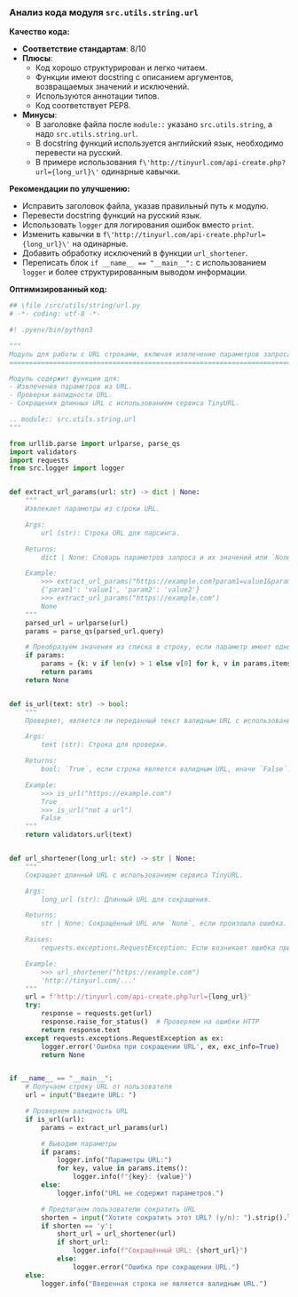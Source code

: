 ### Анализ кода модуля `src.utils.string.url`

**Качество кода:**

- **Соответствие стандартам**: 8/10
- **Плюсы**:
  - Код хорошо структурирован и легко читаем.
  - Функции имеют docstring с описанием аргументов, возвращаемых значений и исключений.
  - Используются аннотации типов.
  - Код соответствует PEP8.
- **Минусы**:
  - В заголовке файла после `module::` указано `src.utils.string`, а надо `src.utils.string.url`.
  - В docstring функций используется английский язык, необходимо перевести на русский.
  - В примере использования `f\'http://tinyurl.com/api-create.php?url={long_url}\'` одинарные кавычки.

**Рекомендации по улучшению:**

- Исправить заголовок файла, указав правильный путь к модулю.
- Перевести docstring функций на русский язык.
- Использовать `logger` для логирования ошибок вместо `print`.
- Изменить кавычки в `f\'http://tinyurl.com/api-create.php?url={long_url}\'` на одинарные.
- Добавить обработку исключений в функции `url_shortener`.
- Переписать блок `if __name__ == "__main__":` с использованием `logger` и более структурированным выводом информации.

**Оптимизированный код:**

```python
## \file /src/utils/string/url.py
# -*- coding: utf-8 -*-

#! .pyenv/bin/python3

"""
Модуль для работы с URL строками, включая извлечение параметров запроса, проверку на валидность URL и сокращение ссылок.
=====================================================================================================================

Модуль содержит функции для:
- Извлечения параметров из URL.
- Проверки валидности URL.
- Сокращения длинных URL с использованием сервиса TinyURL.

.. module:: src.utils.string.url
"""

from urllib.parse import urlparse, parse_qs
import validators
import requests
from src.logger import logger


def extract_url_params(url: str) -> dict | None:
    """
    Извлекает параметры из строки URL.

    Args:
        url (str): Строка URL для парсинга.

    Returns:
        dict | None: Словарь параметров запроса и их значений или `None`, если URL не содержит параметров.

    Example:
        >>> extract_url_params("https://example.com?param1=value1&param2=value2")
        {'param1': 'value1', 'param2': 'value2'}
        >>> extract_url_params("https://example.com")
        None
    """
    parsed_url = urlparse(url)
    params = parse_qs(parsed_url.query)

    # Преобразуем значения из списка в строку, если параметр имеет одно значение
    if params:
        params = {k: v if len(v) > 1 else v[0] for k, v in params.items()}
        return params
    return None


def is_url(text: str) -> bool:
    """
    Проверяет, является ли переданный текст валидным URL с использованием библиотеки validators.

    Args:
        text (str): Строка для проверки.

    Returns:
        bool: `True`, если строка является валидным URL, иначе `False`.

    Example:
        >>> is_url("https://example.com")
        True
        >>> is_url("not a url")
        False
    """
    return validators.url(text)


def url_shortener(long_url: str) -> str | None:
    """
    Сокращает длинный URL с использованием сервиса TinyURL.

    Args:
        long_url (str): Длинный URL для сокращения.

    Returns:
        str | None: Сокращённый URL или `None`, если произошла ошибка.

    Raises:
        requests.exceptions.RequestException: Если возникает ошибка при выполнении HTTP-запроса.

    Example:
        >>> url_shortener("https://example.com")
        'http://tinyurl.com/...'
    """
    url = f'http://tinyurl.com/api-create.php?url={long_url}'
    try:
        response = requests.get(url)
        response.raise_for_status()  # Проверяем на ошибки HTTP
        return response.text
    except requests.exceptions.RequestException as ex:
        logger.error('Ошибка при сокращении URL', ex, exc_info=True)
        return None


if __name__ == "__main__":
    # Получаем строку URL от пользователя
    url = input("Введите URL: ")

    # Проверяем валидность URL
    if is_url(url):
        params = extract_url_params(url)

        # Выводим параметры
        if params:
            logger.info("Параметры URL:")
            for key, value in params.items():
                logger.info(f"{key}: {value}")
        else:
            logger.info("URL не содержит параметров.")

        # Предлагаем пользователю сократить URL
        shorten = input("Хотите сократить этот URL? (y/n): ").strip().lower()
        if shorten == 'y':
            short_url = url_shortener(url)
            if short_url:
                logger.info(f"Сокращённый URL: {short_url}")
            else:
                logger.error("Ошибка при сокращении URL.")
    else:
        logger.info("Введенная строка не является валидным URL.")
```